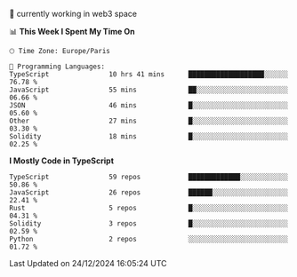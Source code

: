 🔭 currently working in web3 space

<!--START_SECTION:waka-->
📊 **This Week I Spent My Time On** 

```text
🕑︎ Time Zone: Europe/Paris

💬 Programming Languages: 
TypeScript               10 hrs 41 mins      ███████████████████░░░░░░   76.78 % 
JavaScript               55 mins             ██░░░░░░░░░░░░░░░░░░░░░░░   06.66 % 
JSON                     46 mins             █░░░░░░░░░░░░░░░░░░░░░░░░   05.60 % 
Other                    27 mins             █░░░░░░░░░░░░░░░░░░░░░░░░   03.30 % 
Solidity                 18 mins             █░░░░░░░░░░░░░░░░░░░░░░░░   02.25 % 
```

**I Mostly Code in TypeScript** 

```text
TypeScript               59 repos            █████████████░░░░░░░░░░░░   50.86 % 
JavaScript               26 repos            ██████░░░░░░░░░░░░░░░░░░░   22.41 % 
Rust                     5 repos             █░░░░░░░░░░░░░░░░░░░░░░░░   04.31 % 
Solidity                 3 repos             █░░░░░░░░░░░░░░░░░░░░░░░░   02.59 % 
Python                   2 repos             ░░░░░░░░░░░░░░░░░░░░░░░░░   01.72 % 
```




 Last Updated on 24/12/2024 16:05:24 UTC
<!--END_SECTION:waka-->
